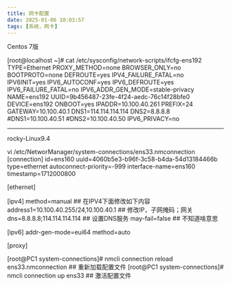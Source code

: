```yaml
---
title: 网卡配置
date: 2025-01-06 10:03:57
tags: [系统，网卡]
---
```

Centos 7版

[root@localhost ~]# cat /etc/sysconfig/network-scripts/ifcfg-ens192 
TYPE=Ethernet
PROXY_METHOD=none
BROWSER_ONLY=no
BOOTPROTO=none
DEFROUTE=yes
IPV4_FAILURE_FATAL=no
IPV6INIT=yes
IPV6_AUTOCONF=yes
IPV6_DEFROUTE=yes
IPV6_FAILURE_FATAL=no
IPV6_ADDR_GEN_MODE=stable-privacy
NAME=ens192
UUID=9b456487-23fe-4f24-aedc-76c14f28bfe0
DEVICE=ens192
ONBOOT=yes
IPADDR=10.100.40.261
PREFIX=24
GATEWAY=10.100.40.1
DNS1=114.114.114.114
DNS2=8.8.8.8
#DNS1=10.100.40.51
#DNS2=10.100.40.50
IPV6_PRIVACY=no

------------------------------------------------------
rocky-Linux9.4

vi /etc/NetworManager/system-connections/ens33.nmconnection
[connection]
id=ens160
uuid=4060b5e3-b96f-3c58-b4da-54d13184466b
type=ethernet
autoconnect-priority=-999
interface-name=ens160
timestamp=1712000800

[ethernet]

[ipv4]
method=manual                                   ## 在IPV4下面修改如下内容
address1=10.100.40.255/24,10.100.40.1     ## 修改IP，子网掩码；网关
dns=8.8.8.8;114.114.114.114               ## 设置DNS服务
may-fail=false                                  ## 不知道啥意思

[ipv6]
addr-gen-mode=eui64
method=auto

[proxy]

[root@PC1 system-connections]# nmcli connection reload ens33.nmconnection    ## 重新加载配置文件
[root@PC1 system-connections]# nmcli connection up ens33                   ## 激活配置文件